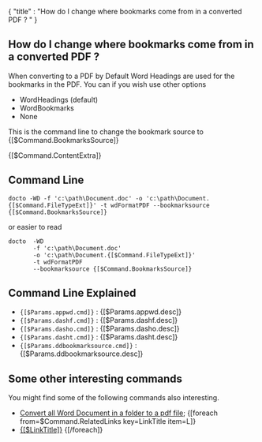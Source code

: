 {
    "title" : "How do I change where bookmarks come from in a converted PDF ? " 
}

How do I change where bookmarks come from in a converted PDF ?      
-

When converting to a PDF by Default Word Headings are used for the bookmarks in the PDF. You can if you wish use other options

  - WordHeadings (default) 
  - WordBookmarks
  - None      

This is the command line to change the bookmark source to {[$Command.BookmarksSource]}

{[$Command.ContentExtra]}

Command Line 
-

 ````
 docto -WD -f 'c:\path\Document.doc' -o 'c:\path\Document.{[$Command.FileTypeExt]}' -t wdFormatPDF --bookmarksource {[$Command.BookmarksSource]}
 ````
 or easier to read
 ````
 docto  -WD 
        -f 'c:\path\Document.doc' 
        -o 'c:\path\Document.{[$Command.FileTypeExt]}' 
        -t wdFormatPDF 
        --bookmarksource {[$Command.BookmarksSource]}
 ````

Command Line Explained 
-

 - `{[$Params.appwd.cmd]}` :  {[$Params.appwd.desc]}
 - `{[$Params.dashf.cmd]}` :  {[$Params.dashf.desc]} 
 - `{[$Params.dasho.cmd]}` :  {[$Params.dasho.desc]}
 - `{[$Params.dasht.cmd]}` :  {[$Params.dasht.desc]}
 - `{[$Params.ddbookmarksource.cmd]}` :  {[$Params.ddbookmarksource.desc]}




Some other interesting commands
-

You might find some of the following commands also interesting.

- [Convert all Word Document in a folder to a pdf file](ConvertDirDocToFilepdf.md);
{[foreach from=$Command.RelatedLinks key=LinkTitle item=L]}
 - [{[$LinkTitle]}]({[$L]})
{[/foreach]}    

